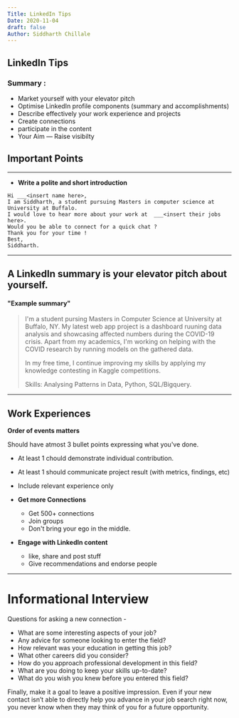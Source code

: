 ```yaml
---
Title: LinkedIn Tips
Date: 2020-11-04
draft: false
Author: Siddharth Chillale
---
```


## LinkedIn Tips

### Summary :


* Market yourself with your elevator pitch
* Optimise LinkedIn profile components (summary and accomplishments)
* Describe effectively your work experience and projects
* Create connections
* participate in the content
* Your Aim — Raise visibilty

## Important Points

---
- __Write a polite and short introduction__

```
Hi ___<insert name here>,
I am Siddharth, a student pursuing Masters in computer science at University at Buffalo.
I would love to hear more about your work at  ___<insert their jobs here>.
Would you be able to connect for a quick chat ?
Thank you for your time !
Best, 
Siddharth.
```


---

## A LinkedIn summary is your elevator pitch about yourself.

#### "Example summary"

> I'm a student pursing Masters in Computer Science at University at Buffalo, NY. My latest web app project is a dashboard ruuning data analysis and showcasing affected numbers during the COVID-19 crisis. Apart from my academics, I'm working on helping with the COVID research by running models on the gathered data.
> 
> In my free time, I continue improving my skills by applying my knowledge contesting in Kaggle competitions.
> 
> Skills: Analysing Patterns in Data, Python, SQL/Bigquery. 

---
## Work Experiences


 __Order of events matters__

Should have atmost 3 bullet points expressing what you've done.

- At least 1 chould demonstrate individual contribution.
- At least 1 should communicate project result (with metrics, findings, etc)
- Include relevant experience only

- __Get more Connections__
    - Get 500+ connections
    - Join groups
    - Don't bring your ego in the middle.
- __Engage with LinkedIn content__
    - like, share and post stuff
    - Give recommendations and endorse people

---

# __Informational Interview__

Questions for asking a new connection - 

- What are some interesting aspects of your job?
- Any advice for someone looking to enter the field?
- How relevant was your education in getting this job?
- What other careers did you consider?
- How do you approach professional development in this field?
- What are you doing to keep your skills up-to-date?
- What do you wish you knew before you entered this field?

Finally, make it a goal to leave a positive impression. Even if your new contact isn’t able to directly help you advance in your job search right now, you never know when they may think of you for a future opportunity.